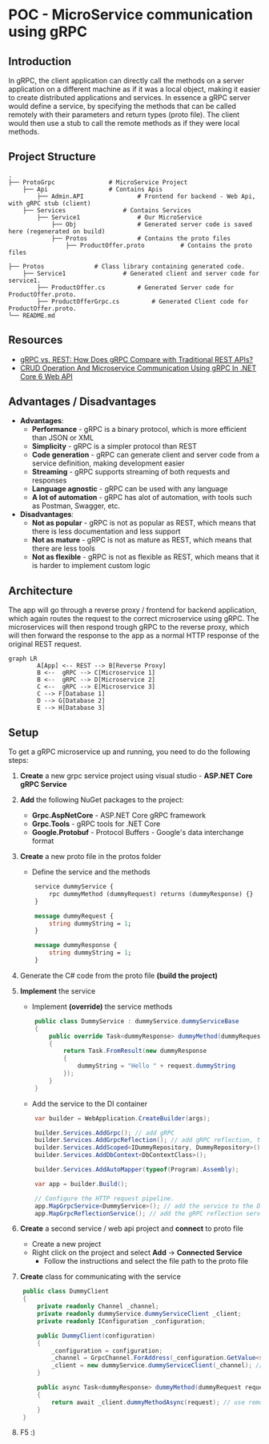 ﻿# POC - MicroService communication using gRPC

## Introduction
In gRPC, the client application can directly call the methods on a server application on a different machine as if it was a local object, making it easier to create distributed applications and services.
In essence a gRPC server would define a service, by specifying the methods that can be called remotely with their parameters and return types (proto file). The client would then use a stub to call the remote methods as if they were local methods.

## Project Structure
```
.
├── ProtoGrpc				# MicroService Project
	├── Api					# Contains Apis
		├── Admin.API				# Frontend for backend - Web Api, with gRPC stub (client)
	├── Services				# Contains Services
		├── Service1				# Our MicroService
			├── Obj					# Generated server code is saved here (regenerated on build)
			├── Protos				# Contains the proto files
				├── ProductOffer.proto			# Contains the proto files

├── Protos				# Class library containing generated code.
	├── Service1				# Generated client and server code for service1.
		├── ProductOffer.cs			# Generated Server code for ProductOffer.proto.
		├── ProductOfferGrpc.cs			# Generated Client code for ProductOffer.proto.
└── README.md
```

## Resources
- [gRPC vs. REST: How Does gRPC Compare with Traditional REST APIs?](https://blog.dreamfactory.com/grpc-vs-rest-how-does-grpc-compare-with-traditional-rest-apis/)
- [CRUD Operation And Microservice Communication Using gRPC In .NET Core 6 Web API](https://www.c-sharpcorner.com/article/crud-operation-and-microservice-communication-using-grpc-in-net-core-6-web-api/)

## Advantages / Disadvantages
- **Advantages**:
	- **Performance** - gRPC is a binary protocol, which is more efficient than JSON or XML
	- **Simplicity** - gRPC is a simpler protocol than REST
	- **Code generation** - gRPC can generate client and server code from a service definition, making development easier
	- **Streaming** - gRPC supports streaming of both requests and responses
	- **Language agnostic** - gRPC can be used with any language
	- **A lot of automation** - gRPC has alot of automation, with tools such as Postman, Swagger, etc.
- **Disadvantages**:
	- **Not as popular** - gRPC is not as popular as REST, which means that there is less documentation and less support
	- **Not as mature** - gRPC is not as mature as REST, which means that there are less tools
	- **Not as flexible** - gRPC is not as flexible as REST, which means that it is harder to implement custom logic


## Architecture
The app will go through a reverse proxy / frontend for backend application, which again routes the request to the correct microservice using gRPC.
The microservices will then respond trough gRPC to the reverse proxy, which will then forward the response to the app as a normal HTTP response of the original REST request.

```mermaid
graph LR
		A[App] <-- REST --> B[Reverse Proxy]
		B <--  gRPC --> C[Microservice 1]
		B <--  gRPC --> D[Microservice 2]
		C <--  gRPC --> E[Microservice 3]
		C --> F[Database 1]
		D --> G[Database 2]
		E --> H[Database 3]
``` 

## Setup
To get a gRPC microservice up and running, you need to do the following steps:
1. **Create** a new grpc service project using visual studio - **ASP.NET Core gRPC Service**
2. **Add** the following NuGet packages to the project:
	- **Grpc.AspNetCore** - ASP.NET Core gRPC framework
	- **Grpc.Tools** - gRPC tools for .NET Core
	- **Google.Protobuf** - Protocol Buffers - Google's data interchange format
3. **Create** a new proto file in the protos folder
	- Define the service and the methods

	```proto
		service dummyService {
			rpc dummyMethod (dummyRequest) returns (dummyResponse) {}
		}

		message dummyRequest {
			string dummyString = 1;
		}

		message dummyResponse {
			string dummyString = 1;
		}
	``` 
4. Generate the C# code from the proto file **(build the project)**
5. **Implement** the service
	- Implement **(override)** the service methods

	```csharp
		public class DummyService : dummyService.dummyServiceBase
		{
			public override Task<dummyResponse> dummyMethod(dummyRequest request, ServerCallContext context)
			{
				return Task.FromResult(new dummyResponse
				{
					dummyString = "Hello " + request.dummyString
				});
			}
		}
	```
	- Add the service to the DI container
	```csharp
		var builder = WebApplication.CreateBuilder(args);

		builder.Services.AddGrpc(); // add gRPC
		builder.Services.AddGrpcReflection(); // add gRPC reflection, to be able to use the gRPC reflection service
		builder.Services.AddScoped<IDummyRepository, DummyRepository>();
		builder.Services.AddDbContext<DbContextClass>();

		builder.Services.AddAutoMapper(typeof(Program).Assembly);

		var app = builder.Build();

		// Configure the HTTP request pipeline.
		app.MapGrpcService<DummyService>(); // add the service to the DI container
		app.MapGrpcReflectionService(); // add the gRPC reflection service to the DI container
	```
6. **Create** a second service / web api project and **connect** to proto file
	- Create a new project
	- Right click on the project and select **Add** -> **Connected Service**
		- Follow the instructions and select the file path to the proto file
7. **Create** class for communicating with the service
```csharp
	public class DummyClient
	{
		private readonly Channel _channel;
		private readonly dummyService.dummyServiceClient _client;
		private readonly IConfiguration _configuration;

		public DummyClient(configuration)
		{
			_configuration = configuration;
			_channel = GrpcChannel.ForAddress(_configuration.GetValue<string>("GrpcSettings:dummyService")); // check launchSettings.json for the correct address
			_client = new dummyService.dummyServiceClient(_channel); // client code generated by the proto file we connected to
		}

		public async Task<dummyResponse> dummyMethod(dummyRequest request)
		{
			return await _client.dummyMethodAsync(request); // use remote method call as if it was a local method
		}
	}
```
8. F5 :)

